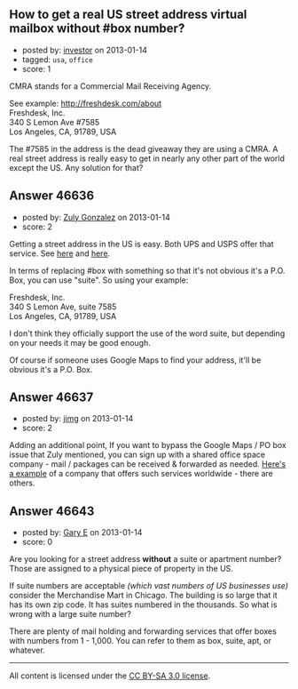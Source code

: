 ## How to get a real US street address virtual mailbox without #box number?

- posted by: [investor](https://stackexchange.com/users/-1/23530-investor) on 2013-01-14
- tagged: `usa`, `office`
- score: 1

CMRA stands for a Commercial Mail Receiving Agency.

See example:
http://freshdesk.com/about<br>
Freshdesk, Inc.<br>
340 S Lemon Ave #7585<br>
Los Angeles, CA, 91789, USA

The #7585 in the address is the dead giveaway they are using a CMRA. A real street address is really easy to get in nearly any other part of the world except the US. Any solution for that?



## Answer 46636

- posted by: [Zuly Gonzalez](https://stackexchange.com/users/-1/2692-zuly-gonzalez) on 2013-01-14
- score: 2

<p>Getting a street address in the US is easy. Both UPS and USPS offer that service. See <a href="http://www.theupsstore.com/products-services/mailbox/Pages/index.aspx" rel="nofollow">here</a> and <a href="http://faq.usps.com/eCustomer/iq/usps/request.do?create=kb%3aUSPSFAQ&amp;view%28%29=c%5Bc_uspsjch02132012%5D&amp;varset%28source%29=sourceType%3aembedded#street" rel="nofollow">here</a>.</p>

<p>In terms of replacing #box with something so that it's not obvious it's a P.O. Box, you can use "suite". So using your example:</p>

<p>Freshdesk, Inc. <br>
340 S Lemon Ave, suite 7585<br>
Los Angeles, CA, 91789, USA</p>

<p>I don't think they officially support the use of the word suite, but depending on your needs it may be good enough.</p>

<p>Of course if someone uses Google Maps to find your address, it'll be obvious it's a P.O. Box.</p>



## Answer 46637

- posted by: [jimg](https://stackexchange.com/users/-1/2380-jimg) on 2013-01-14
- score: 2

<p>Adding an additional point, If you want to bypass the Google Maps / PO box issue that Zuly mentioned, you can sign up with a shared office space company - mail / packages can be received &amp; forwarded as needed.  <a href="http://www.regus.com/starting-a-business/business-services/business-address.aspx" rel="nofollow">Here's a example</a> of a company that offers such services worldwide - there are others. </p>



## Answer 46643

- posted by: [Gary E](https://stackexchange.com/users/-1/2587-gary-e) on 2013-01-14
- score: 0

Are you looking for a street address **without** a suite or apartment number? Those are assigned to a physical piece of property in the US.

If suite numbers are acceptable *(which vast numbers of US businesses use)* consider the Merchandise Mart in Chicago. The building is so large that it has its own zip code. It has suites numbered in the thousands. So what is wrong with a large suite number?

There are plenty of mail holding and forwarding services that offer boxes with numbers from 1 - 1,000. You can refer to them as box, suite, apt, or whatever.




---

All content is licensed under the [CC BY-SA 3.0 license](https://creativecommons.org/licenses/by-sa/3.0/).
